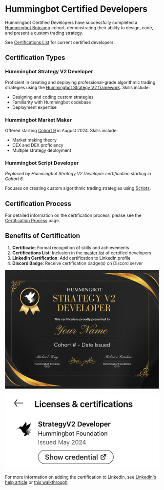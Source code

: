 # Hummingbot Certified Developers

Hummingbot Certified Developers have successfully completed a [Hummingbot Botcamp](https://www.botcamp.xyz) cohort, demonstrating their ability to design, code, and present a custom trading strategy.

See [Certifications List](list.md) for current certified developers.

## Certification Types

### Hummingbot Strategy V2 Developer

Proficient in creating and deploying professional-grade algorithmic trading strategies using the [Hummingbot Strategy V2 framework](/v2-strategies). Skills include:

- Designing and coding custom strategies
- Familiarity with Hummingbot codebase
- Deployment expertise

### Hummingbot Market Maker

Offered starting [Cohort 9](https://www.botcamp.xyz/event/certified-market-maker-3/register) in August 2024. Skills include:

- Market making theory
- CEX and DEX proficiency
- Multiple strategy deployment

### Hummingbot Script Developer

*Replaced by Hummingbot Strategy V2 Developer certification starting in Cohort 6.*

Focuses on creating custom algorithmic trading strategies using [Scripts](/scripts).

## Certification Process

For detailed information on the certification process, please see the [Certification Process](process.md) page.

## Benefits of Certification

1. **Certificate**: Formal recognition of skills and achievements
2. **Certifications List**: Inclusion in the [master list](list.md) of certified developers
3. **LinkedIn Certification**: Add certification to LinkedIn profile
4. **Discord Badge**: Receive certification badge(s) on Discord server

![Sample Certification](sample-certification.png)

![LinkedIn Badge](badge.png)

For more information on adding the certification to LinkedIn, see [LinkedIn's help article](https://www.linkedin.com/help/linkedin/answer/a567169) or [this walkthrough](https://www.linkedin.com/pulse/how-add-certification-linkedin-step-by-step-maia-digital-ltd/).